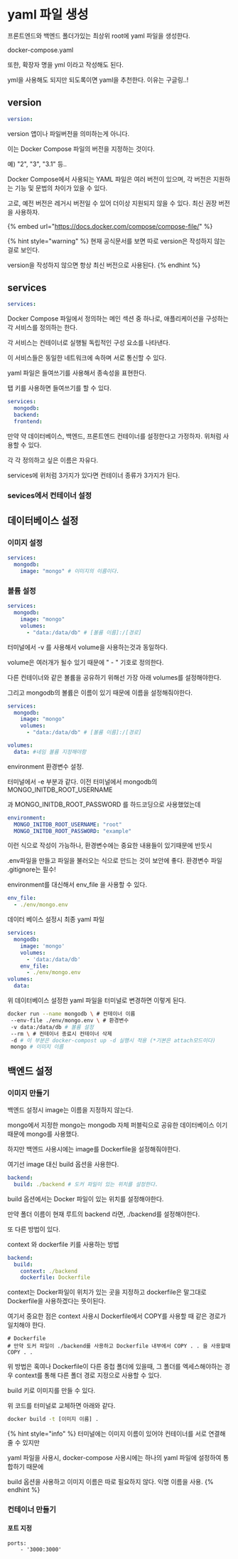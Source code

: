 # yaml 파일 생성

프론트엔드와 백엔드 폴더가있는 최상위 root에 yaml 파일을 생성한다.

docker-compose.yaml

또한, 확장자 명을 yml 이라고 작성해도 된다.

yml을 사용해도 되지만 되도록이면 yaml을 추천한다. 이유는 구글링..!



## version

```yaml
version: 
```

version 앱이나 파일버전을 의미하는게 아니다.

이는 Docker Compose 파일의 버전을 지정하는 것이다.

예) "2", "3", "3.1" 등..

Docker Compose에서 사용되는 YAML 파일은 여러 버전이 있으며, 각 버전은 지원하는 기능 및 문법의 차이가 있을 수 있다.

고로, 예전 버전은 레거시 버전일 수 있어 더이상 지원되지 않을 수 있다. 최신 권장 버전을 사용하자.

{% embed url="https://docs.docker.com/compose/compose-file/" %}

{% hint style="warning" %}
현재 공식문서를 보면 따로 version은 작성하지 않는 걸로 보인다.

version을 작성하지 않으면 항상 최신 버전으로 사용된다.
{% endhint %}



## services

```yaml
services: 
```

Docker Compose 파일에서 정의하는 메인 섹션 중 하나로, 애플리케이션을 구성하는 각 서비스를 정의하는 한다.&#x20;

각 서비스는 컨테이너로 실행될 독립적인 구성 요소를 나타낸다.&#x20;

이 서비스들은 동일한 네트워크에 속하며 서로 통신할 수 있다.

yaml 파일은 들여쓰기를 사용해서 종속성을 표현한다.

탭 키를 사용하면 들여쓰기를 할 수 있다.

```yaml
services: 
  mongodb: 
  backend: 
  frontend: 
```

만약 약 데이터베이스, 백엔드, 프론트엔드 컨테이너를 설정한다고 가정하자. 위처럼 사용할 수 있다.

각 각 정의하고 싶은 이름은 자유다.

services에 위처럼 3가지가 있다면 컨테이너 종류가 3가지가 된다.



### sevices에서 컨테이너 설정

## 데이터베이스 설정

### 이미지 설정

```yaml
services:
  mongodb:
    image: "mongo" # 이미지의 이름이다.
```

### 볼륨 설정

```yaml
services:
  mongodb:
    image: "mongo"
    volumes:
      - "data:/data/db" # [볼륨 이름]:/[경로]
```

터미널에서 -v 를 사용해서 volume을 사용하는것과 동일하다.

volume은 여러개가 될수 있기 때문에 " - " 기호로 정의한다.



다른 컨테이너와 같은 볼륨을 공유하기 위해선 가장 아래 volumes를 설정해야한다.

그리고 mongodb의 볼륨은 이름이 있기 때문에 이름을 설정해줘야한다.

```yaml
services:
  mongodb:
    image: "mongo"
    volumes:
      - "data:/data/db" # [볼륨 이름]:/[경로]

volumes: 
  data: #네임 볼륨 지정해야함
```



environment 환경변수 설정.

터미널에서 -e 부분과 같다. 이전 터미널에서 mongodb의 MONGO\_INITDB\_ROOT\_USERNAME

&#x20;과 MONGO\_INITDB\_ROOT\_PASSWORD 를 하드코딩으로 사용했었는데

```yaml
environment:
  MONGO_INITDB_ROOT_USERNAME: "root"
  MONGO_INITDB_ROOT_PASSWORD: "example"
```

이런 식으로 작성이 가능하나, 환경변수에는 중요한 내용들이 있기때문에 반듯시

.env파일을 만들고 파일을 불러오는 식으로 만드는 것이 보안에 좋다. 환경변수 파일 .gitignore는 필수!

environment를 대신해서 env\_file 을 사용할 수 있다.

```yaml
env_file:
  - ./env/mongo.env
```



데이터 베이스 설정시 최종 yaml 파일

```yaml
services:
  mongodb:
    image: 'mongo'
    volumes:
      - 'data:/data/db'
    env_file:
      - ./env/mongo.env
volumes:
  data: 
```

위 데이터베이스 설정한 yaml 파일을 터미널로 변경하면 이렇게 된다.

```bash
docker run --name mongodb \ # 컨테이너 이름
 --env-file ./env/mongo.env \ # 환경변수
 -v data:/data/db # 볼륨 설정
 --rm \ # 컨테이너 종료시 컨테이너 삭제
 -d # 이 부분은 docker-compost up -d 실행시 적용 (*기본은 attach모드이다)
 mongo # 이미지 이름
```



## 백엔드 설정

### 이미지 만들기

백엔드 설정시 image는 이름을 지정하지 않는다.

mongo에서 지정한 mongo는 mongodb 자체 퍼블릭으로 공유한 데이터베이스 이기때문에 mongo를 사용했다.

하지만 백엔드 사용시에는 image를 Dockerfile을 설정해줘야한다.

여기선 image 대신 build 옵션을 사용한다.

```yaml
backend:
  build: ./backend # 도커 파일이 있는 위치를 설정한다.
```

build 옵션에서는 Docker 파일이 있는 위치를 설정해야한다.

만약 폴더 이름이 현재 루트의 backend 라면, ./backend를 설정해야한다.



또 다른 방법이 있다.

context 와 dockerfile 키를 사용하는 방법

```yaml
backend:
  build:
    context: ./backend
    dockerfile: Dockerfile
```

context는 Docker파일이 위치가 있는 곳을 지정하고 dockerfile은 말그대로 Dockerfile을 사용하겠다는 뜻이된다.

여기서 중요한 점은 context 사용시 Dockerfile에서 COPY를 사용할 때 같은 경로가 일치해야 한다.

```docker
# Dockerfile
# 만약 도커 파일이 ./backend를 사용하고 Dockerfile 내부에서 COPY . . 을 사용할때
COPY . .
```

위 방법은 혹여나 Dockerfile이 다른 중첩 폴더에 있을때, 그 폴더를 엑세스해야하는 경우 context를 통해 다른 폴더 경로 지정으로 사용할 수 있다.

build 키로 이미지를 만들 수 있다.

위 코드를 터미널로 교체하면 아래와 같다.

```bash
docker build -t [이미지 이름] .
```

{% hint style="info" %}
터미널에는 이미지 이름이 있어야 컨테이너를 서로 연결해 줄 수 있지만

yaml 파일을 사용시, docker-compose 사용시에는 하나의 yaml 파일에 설정하여 통합하기 때문에

build 옵션을 사용하고 이미지 이름은 따로 필요하지 않다. 익명 이름을 사용.
{% endhint %}



### 컨테이너 만들기

#### 포트 지정

```
ports:
    - '3000:3000'
```

